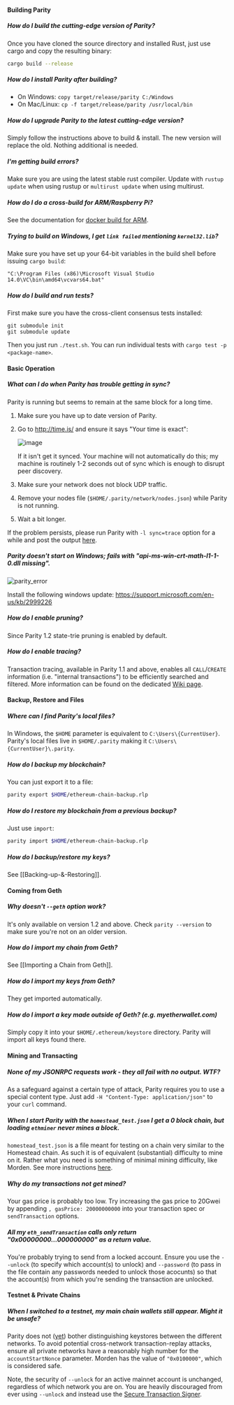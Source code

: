 #### Building Parity

##### How do I build the cutting-edge version of Parity?
Once you have cloned the source directory and installed Rust, just use cargo and copy the resulting binary:
```bash
cargo build --release
```

##### How do I install Parity after building?
- On Windows: `copy target/release/parity C:/Windows`
- On Mac/Linux: `cp -f target/release/parity /usr/local/bin`

##### How do I upgrade Parity to the latest cutting-edge version?
Simply follow the instructions above to build & install. The new version will replace the old. Nothing additional is needed.

##### I'm getting build errors?
Make sure you are using the latest stable rust compiler. Update with `rustup update` when using rustup or `multirust update` when using multirust.

##### How do I do a cross-build for ARM/Raspberry Pi?
See the documentation for [docker build for ARM](https://github.com/ethcore/parity-snappy/wiki/Docker-build-for-ARM-ARM64).

##### Trying to build on Windows, I get `link failed` mentioning `kernel32.lib`?
Make sure you have set up your 64-bit variables in the build shell before issuing `cargo build`:

````
"C:\Program Files (x86)\Microsoft Visual Studio 14.0\VC\bin\amd64\vcvars64.bat"
````

##### How do I build and run tests?
First make sure you have the cross-client consensus tests installed:
```
git submodule init
git submodule update
```
Then you just run `./test.sh`. You can run individual tests with `cargo test -p <package-name>`.

#### Basic Operation

##### What can I do when Parity has trouble getting in sync?
Parity is running but seems to remain at the same block for a long time.

1. Make sure you have up to date version of Parity.
2. Go to http://time.is/ and ensure it says "Your time is exact":
   
   ![image](https://cloud.githubusercontent.com/assets/138296/19265409/5e4a89ce-8fa5-11e6-8ec6-6c72c138ee48.png)
   
   If it isn't get it synced. Your machine will not automatically do this; my machine is routinely 1-2 seconds out of sync which is enough to disrupt peer discovery.

3. Make sure your network does not block UDP traffic.
4. Remove your nodes file (`$HOME/.parity/network/nodes.json`) while Parity is not running.
5. Wait a bit longer.

If the problem persists, please run Parity with `-l sync=trace` option for a while and post the output [here](https://github.com/ethcore/parity/issues/2447).

##### Parity doesn't start on Windows; fails with "api-ms-win-crt-math-l1-1-0.dll missing".
![parity_error](https://cloud.githubusercontent.com/assets/2982011/18855854/1d3b2c22-8424-11e6-8329-1dbe5edf6a5a.png)

Install the following windows update: https://support.microsoft.com/en-us/kb/2999226

##### How do I enable pruning?
Since Parity 1.2 state-trie pruning is enabled by default.

##### How do I enable tracing?
Transaction tracing, available in Parity 1.1 and above, enables all `CALL`/`CREATE` information (i.e. "internal transactions") to be efficiently searched and filtered. More information can be found on the dedicated [Wiki page](JSONRPC-trace-module).

#### Backup, Restore and Files

##### Where can I find Parity's local files?
In Windows, the `$HOME` parameter is equivalent to `C:\Users\{CurrentUser}`. Parity's local files live in `$HOME/.parity` making it `C:\Users\{CurrentUser}\.parity`.

##### How do I backup my blockchain?
You can just export it to a file:
```bash
parity export $HOME/ethereum-chain-backup.rlp
```

##### How do I restore my blockchain from a previous backup?
Just use `import`:
```bash
parity import $HOME/ethereum-chain-backup.rlp
```

##### How do I backup/restore my keys?
See [[Backing-up-&-Restoring]].

#### Coming from Geth

##### Why doesn't `--geth` option work?
It's only available on version 1.2 and above. Check `parity --version` to make sure you're not on an older version.

##### How do I import my chain from Geth?
See [[Importing a Chain from Geth]].

##### How do I import my keys from Geth?
They get imported automatically.

##### How do I import a key made outside of Geth? (e.g. myetherwallet.com)
Simply copy it into your `$HOME/.ethereum/keystore` directory. Parity will import all keys found there.

#### Mining and Transacting

##### None of my JSONRPC requests work - they all fail with no output. WTF?
As a safeguard against a certain type of attack, Parity requires you to use a special content type. Just add `-H "Content-Type: application/json"` to your `curl` command.

##### When I start Parity with the `homestead_test.json` I get a 0 block chain, but loading `ethminer` never mines a block.
`homestead_test.json` is a file meant for testing on a chain very similar to the Homestead chain. As such it is of equivalent (substantial) difficulty to mine on it. Rather what you need is something of minimal mining difficulty, like Morden. See more instructions [here](https://github.com/ethcore/parity/wiki/Private-chains).

##### Why do my transactions not get mined?
Your gas price is probably too low. Try increasing the gas price to 20Gwei by appending `, gasPrice: 20000000000` into your transaction spec or `sendTransaction` options.

##### All my `eth_sendTransaction` calls only return "0x00000000...000000000" as a return value.
You're probably trying to send from a locked account. Ensure you use the `--unlock` (to specify which account(s) to unlock) and `--password` (to pass in the file contain any passwords needed to unlock those acocunts) so that the account(s) from which you're sending the transaction are unlocked.

#### Testnet & Private Chains

##### When I switched to a testnet, my main chain wallets still appear. Might it be unsafe?
Parity does not ([yet](https://github.com/ethcore/parity/issues/1221)) bother distinguishing keystores between the different networks. To avoid potential cross-network transaction-replay attacks, ensure all private networks have a reasonably high number for the `accountStartNonce` parameter. Morden has the value of `"0x0100000"`, which is considered safe.

Note, the security of `--unlock` for an active mainnet account is unchanged, regardless of which network you are on. You are heavily discouraged from ever using `--unlock` and instead use the [Secure Transaction Signer](https://github.com/ethcore/parity/wiki/Secure-Transaction-Signer).